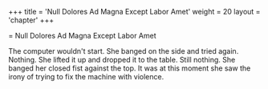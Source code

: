 +++
title = 'Null Dolores Ad Magna Except Labor Amet'
weight = 20
layout = 'chapter'
+++

= Null Dolores Ad Magna Except Labor Amet

The computer wouldn't start. She banged on the side and tried again. Nothing. She lifted it up and dropped it to the table. Still nothing. She banged her closed fist against the top. It was at this moment she saw the irony of trying to fix the machine with violence.